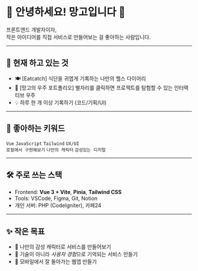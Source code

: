 # 🍊 안녕하세요! 망고입니다 👋

프론트엔드 개발자이자,  
작은 아이디어를 직접 서비스로 만들어보는 걸 좋아하는 사람입니다.  

---

## 🌱 현재 하고 있는 것

- 🍽️ [Eatcatch] 식단을 귀엽게 기록하는 나만의 헬스 다이어리  
- 🌌 [망고의 우주 포트폴리오] 별자리를 클릭하면 프로젝트를 탐험할 수 있는 인터랙티브 우주  
- 💡 하루 한 개 이상 기록하기 (코드/기획/UI)

---

## 🧠 좋아하는 키워드

`Vue` `JavaScript` `Tailwind` `UX/UI`  
`로컬에서 구현해보기` `나만의 캐릭터` `감성있는 디지털`

---

## 🛠️ 주로 쓰는 스택

- Frontend: **Vue 3 + Vite**, **Pinia**, **Tailwind CSS**
- Tools: VSCode, Figma, Git, Notion
- 개인 서버: PHP (CodeIgniter), 카페24

---

## ✨ 작은 목표

- 🌙 나만의 감성 캐릭터로 서비스를 만들어보기  
- 🧭 기술이 아니라 *사용자 경험*으로 기억되는 서비스 만들기  
- 📱 모바일에서 잘 돌아가는 웹앱 만들기
